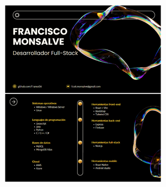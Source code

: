 
![](https://github.com/Franso06/Franso06/blob/main/Portada.png)
![](https://github.com/Franso06/Franso06/blob/main/Conocimientos.png)
<!--
**Franso06/Franso06** is a ✨ _special_ ✨ repository because its `README.md` (this file) appears on your GitHub profile.

Here are some ideas to get you started:

- 🔭 I’m currently working on ...
- 🌱 I’m currently learning ...
- 👯 I’m looking to collaborate on ...
- 🤔 I’m looking for help with ...
- 💬 Ask me about ...
- 📫 How to reach me: ...
- 😄 Pronouns: ...
- ⚡ Fun fact: ...
-->
